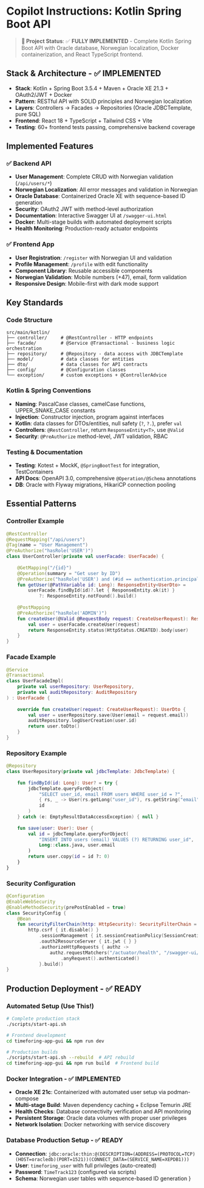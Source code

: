 # Copilot Instructions: Kotlin Spring Boot API

> **📝 Project Status**: ✅ **FULLY IMPLEMENTED** - Complete Kotlin Spring Boot API with Oracle database, Norwegian localization, Docker containerization, and React TypeScript frontend.

## Stack & Architecture - ✅ IMPLEMENTED
- **Stack**: Kotlin + Spring Boot 3.5.4 + Maven + Oracle XE 21.3 + OAuth2/JWT + Docker
- **Pattern**: RESTful API with SOLID principles and Norwegian localization
- **Layers**: Controllers → Facades → Repositories (Oracle JDBCTemplate, pure SQL)
- **Frontend**: React 18 + TypeScript + Tailwind CSS + Vite
- **Testing**: 60+ frontend tests passing, comprehensive backend coverage

## Implemented Features

### ✅ Backend API
- **User Management**: Complete CRUD with Norwegian validation (`/api/users/*`)
- **Norwegian Localization**: All error messages and validation in Norwegian
- **Oracle Database**: Containerized Oracle XE with sequence-based ID generation
- **Security**: OAuth2 JWT with method-level authorization
- **Documentation**: Interactive Swagger UI at `/swagger-ui.html`
- **Docker**: Multi-stage builds with automated deployment scripts
- **Health Monitoring**: Production-ready actuator endpoints

### ✅ Frontend App  
- **User Registration**: `/register` with Norwegian UI and validation
- **Profile Management**: `/profile` with edit functionality
- **Component Library**: Reusable accessible components
- **Norwegian Validation**: Mobile numbers (+47), email, form validation
- **Responsive Design**: Mobile-first with dark mode support

## Key Standards

### Code Structure
```
src/main/kotlin/
├── controller/     # @RestController - HTTP endpoints
├── facade/         # @Service @Transactional - business logic orchestration  
├── repository/     # @Repository - data access with JDBCTemplate
├── model/          # data classes for entities
├── dto/            # data classes for API contracts
├── config/         # @Configuration classes
└── exception/      # custom exceptions + @ControllerAdvice
```

### Kotlin & Spring Conventions
- **Naming**: PascalCase classes, camelCase functions, UPPER_SNAKE_CASE constants
- **Injection**: Constructor injection, program against interfaces
- **Kotlin**: data classes for DTOs/entities, null safety (`?`, `?.`), prefer `val`
- **Controllers**: `@RestController`, return `ResponseEntity<T>`, use `@Valid`
- **Security**: `@PreAuthorize` method-level, JWT validation, RBAC

### Testing & Documentation
- **Testing**: Kotest + MockK, `@SpringBootTest` for integration, TestContainers
- **API Docs**: OpenAPI 3.0, comprehensive `@Operation/@Schema` annotations
- **DB**: Oracle with Flyway migrations, HikariCP connection pooling

## Essential Patterns

### Controller Example
```kotlin
@RestController
@RequestMapping("/api/users")
@Tag(name = "User Management")
@PreAuthorize("hasRole('USER')")
class UserController(private val userFacade: UserFacade) {
    
    @GetMapping("/{id}")
    @Operation(summary = "Get user by ID")
    @PreAuthorize("hasRole('USER') and (#id == authentication.principal.id or hasRole('ADMIN'))")
    fun getUser(@PathVariable id: Long): ResponseEntity<UserDto> =
        userFacade.findById(id)?.let { ResponseEntity.ok(it) } 
            ?: ResponseEntity.notFound().build()
    
    @PostMapping
    @PreAuthorize("hasRole('ADMIN')")
    fun createUser(@Valid @RequestBody request: CreateUserRequest): ResponseEntity<UserDto> {
        val user = userFacade.createUser(request)
        return ResponseEntity.status(HttpStatus.CREATED).body(user)
    }
}
```

### Facade Example
```kotlin
@Service
@Transactional
class UserFacadeImpl(
    private val userRepository: UserRepository,
    private val auditRepository: AuditRepository
) : UserFacade {
    
    override fun createUser(request: CreateUserRequest): UserDto {
        val user = userRepository.save(User(email = request.email))
        auditRepository.logUserCreation(user.id)
        return user.toDto()
    }
}
```

### Repository Example
```kotlin
@Repository
class UserRepository(private val jdbcTemplate: JdbcTemplate) {
    
    fun findById(id: Long): User? = try {
        jdbcTemplate.queryForObject(
            "SELECT user_id, email FROM users WHERE user_id = ?",
            { rs, _ -> User(rs.getLong("user_id"), rs.getString("email")) },
            id
        )
    } catch (e: EmptyResultDataAccessException) { null }
    
    fun save(user: User): User {
        val id = jdbcTemplate.queryForObject(
            "INSERT INTO users (email) VALUES (?) RETURNING user_id",
            Long::class.java, user.email
        )
        return user.copy(id = id ?: 0)
    }
}
```

### Security Configuration
```kotlin
@Configuration
@EnableWebSecurity
@EnableMethodSecurity(prePostEnabled = true)
class SecurityConfig {
    @Bean
    fun securityFilterChain(http: HttpSecurity): SecurityFilterChain =
        http.csrf { it.disable() }
            .sessionManagement { it.sessionCreationPolicy(SessionCreationPolicy.STATELESS) }
            .oauth2ResourceServer { it.jwt { } }
            .authorizeHttpRequests { authz ->
                authz.requestMatchers("/actuator/health", "/swagger-ui/**").permitAll()
                    .anyRequest().authenticated()
            }.build()
}
```

## Production Deployment - ✅ READY

### Automated Setup (Use This!)
```bash
# Complete production stack
./scripts/start-api.sh

# Frontend development
cd timeforing-app-gui && npm run dev

# Production builds
./scripts/start-api.sh --rebuild  # API rebuild
cd timeforing-app-gui && npm run build  # Frontend build
```

### Docker Integration - ✅ IMPLEMENTED
- **Oracle XE 21c**: Containerized with automated user setup via podman-compose
- **Multi-stage Build**: Maven dependency caching + Eclipse Temurin JRE
- **Health Checks**: Database connectivity verification and API monitoring
- **Persistent Storage**: Oracle data volumes with proper user privileges
- **Network Isolation**: Docker networking with service discovery

### Database Production Setup - ✅ READY
- **Connection**: `jdbc:oracle:thin:@(DESCRIPTION=(ADDRESS=(PROTOCOL=TCP)(HOST=oracledb)(PORT=1521))(CONNECT_DATA=(SERVICE_NAME=XEPDB1)))`
- **User**: `timeforing_user` with full privileges (auto-created)
- **Password**: `TimeTrack123` (configured via scripts)
- **Schema**: Norwegian user tables with sequence-based ID generation
}